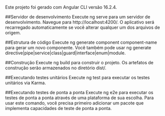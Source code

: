 Este projeto foi gerado com Angular CLI versão 16.2.4.

##Servidor de desenvolvimento
Execute ng serve para um servidor de desenvolvimento. Navegue para http://localhost:4200/. O aplicativo será recarregado automaticamente se você alterar qualquer um dos arquivos de origem.

##Estrutura de código
Execute ng generate component component-name para gerar um novo componente. Você também pode usar ng generate directive|pipe|service|class|guard|interface|enum|module.

##Construção
Execute ng build para construir o projeto. Os artefatos de construção serão armazenados no diretório dist/.

##Executando testes unitários
Execute ng test para executar os testes unitários via Karma.

##Executando testes de ponta a ponta
Execute ng e2e para executar os testes de ponta a ponta através de uma plataforma de sua escolha. Para usar este comando, você precisa primeiro adicionar um pacote que implementa capacidades de teste de ponta a ponta.
